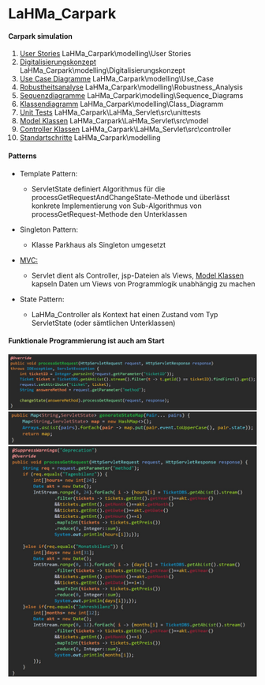 ﻿# LaHMa_Carpark
#### Carpark simulation

1. [User Stories](https://github.com/Filsball/LaHMa_Carpark/blob/master/modelling/User%20Stories.docx) LaHMa_Carpark\modelling\User Stories
2. [Digitalisierungskonzept](https://github.com/Filsball/LaHMa_Carpark/blob/master/modelling/Digitalisierungskonzept.docx)	LaHMa_Carpark\modelling\Digitalisierungskonzept
3. [Use Case Diagramme](https://github.com/Filsball/LaHMa_Carpark/tree/master/modelling/Use_Case)		LaHMa_Carpark\modelling\Use_Case
4. [Robustheitsanalyse](https://github.com/Filsball/LaHMa_Carpark/tree/master/modelling/Robustness_Analysis)		LaHMa_Carpark\modelling\Robustness_Analysis
5. [Sequenzdiagramme](https://github.com/Filsball/LaHMa_Carpark/tree/master/modelling/Sequence_Diagrams)		LaHMa_Carpark\modelling\Sequence_Diagrams
6. [Klassendiagramm](https://github.com/Filsball/LaHMa_Carpark/tree/master/modelling/Class_Diagramm)		LaHMa_Carpark\modelling\Class_Diagramm
7. [Unit Tests](https://github.com/Filsball/LaHMa_Carpark/tree/master/LaHMa_Servlet/src/unittests)			LaHMa_Carpark\LaHMa_Servlet\src\unittests
8. [Model Klassen](https://github.com/Filsball/LaHMa_Carpark/tree/master/LaHMa_Servlet/src/model) 		LaHMa_Carpark\LaHMa_Servlet\src\model
9. [Controller Klassen](https://github.com/Filsball/LaHMa_Carpark/tree/master/LaHMa_Servlet/src/controller)		LaHMa_Carpark\LaHMa_Servlet\src\controller
10. [Standartschritte](https://github.com/Filsball/LaHMa_Carpark/blob/master/modelling/Standardschritte.docx) LaHMa_Carpark\modelling

#### Patterns
- Template Pattern:
	- ServletState definiert Algorithmus für die 
	processGetRequestAndChangeState-Methode	und überlässt 
	konkrete Implementierung von Sub-Algorithmus von
	processGetRequest-Methode
	den Unterklassen

- Singleton Pattern:
	- Klasse Parkhaus als Singleton umgesetzt
	
- [MVC:](https://www.youtube.com/watch?v=YYvOGPMLVDo)
	- Servlet dient als Controller, jsp-Dateien als Views, [Model Klassen](https://github.com/Filsball/LaHMa_Carpark/tree/master/LaHMa_Servlet/src/model) kapseln Daten um Views von Programmlogik unabhängig zu machen
	
- State Pattern:
	- LaHMa_Controller als Kontext hat einen Zustand vom Typ ServletState (oder sämtlichen Unterklassen)
	
#### Funktionale Programmierung ist auch am Start

![Func_Prog_1](Func_Prog_1.jpeg)
![Func_Prog_2](Func_Prog_2.jpeg)
![Func_Prog_3](Func_Prog_3.jpeg)
